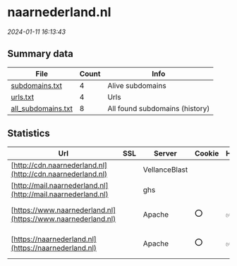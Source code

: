 # naarnederland.nl
*2024-01-11 16:13:43*
## Summary data
| File       | Count | Info |
|------------|-------|------|
|[subdomains.txt](/data/naarnederland.nl/subdomains.txt)|4|Alive subdomains|
|[urls.txt](/data/naarnederland.nl/urls.txt)|4|Urls|
|[all_subdomains.txt](/data/naarnederland.nl/all_subdomains.txt)|8|All found subdomains (history)|
## Statistics
| Url | SSL | Server | Cookie | HSTS | CSP | XFO | XXP | RP | Tech |Title |
|------------|-------|------|------|------|------|------|------|------|------|------|
|[http://cdn.naarnederland.nl](http://cdn.naarnederland.nl)| |VellanceBlast| | | | | |:white_check_mark: |||
|[http://mail.naarnederland.nl](http://mail.naarnederland.nl)| |ghs| | |:warning: |:white_check_mark: |:white_check_mark: |:white_check_mark: ||301 Moved|
|[https://www.naarnederland.nl](https://www.naarnederland.nl)| |Apache|:o: |:white_check_mark: | | | |:white_check_mark: |Apache HTTP Serv...|Naar Nederland –...|
|[https://naarnederland.nl](https://naarnederland.nl)| |Apache|:o: |:white_check_mark: | | | |:white_check_mark: |Apache HTTP Serv...||